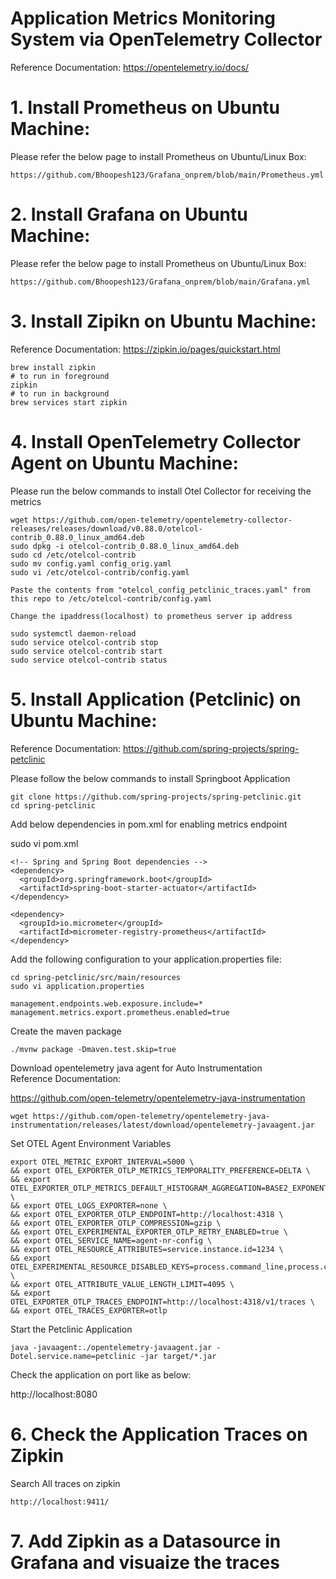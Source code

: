 # Application Metrics Monitoring System  via OpenTelemetry Collector
Reference Documentation: https://opentelemetry.io/docs/

# 1. Install Prometheus on Ubuntu Machine:    
Please refer the below page to install Prometheus on Ubuntu/Linux Box: 

    https://github.com/Bhoopesh123/Grafana_onprem/blob/main/Prometheus.yml

# 2. Install Grafana on Ubuntu Machine:  
Please refer the below page to install Prometheus on Ubuntu/Linux Box: 

    https://github.com/Bhoopesh123/Grafana_onprem/blob/main/Grafana.yml

# 3. Install Zipikn on Ubuntu Machine:  

Reference Documentation: https://zipkin.io/pages/quickstart.html

    brew install zipkin
    # to run in foreground
    zipkin
    # to run in background
    brew services start zipkin

# 4. Install OpenTelemetry Collector Agent on Ubuntu Machine:  

Please run the below commands to install Otel Collector for receiving the metrics

    wget https://github.com/open-telemetry/opentelemetry-collector-releases/releases/download/v0.88.0/otelcol-contrib_0.88.0_linux_amd64.deb
    sudo dpkg -i otelcol-contrib_0.88.0_linux_amd64.deb
    sudo cd /etc/otelcol-contrib
    sudo mv config.yaml config_orig.yaml
    sudo vi /etc/otelcol-contrib/config.yaml

    Paste the contents from "otelcol_config_petclinic_traces.yaml" from this repo to /etc/otelcol-contrib/config.yaml

    Change the ipaddress(localhost) to prometheus server ip address

    sudo systemctl daemon-reload
    sudo service otelcol-contrib stop
    sudo service otelcol-contrib start
    sudo service otelcol-contrib status


# 5. Install Application (Petclinic) on Ubuntu Machine: 
Reference Documentation: https://github.com/spring-projects/spring-petclinic  

Please follow the below commands to install Springboot Application

    git clone https://github.com/spring-projects/spring-petclinic.git
    cd spring-petclinic

Add below dependencies in pom.xml for enabling metrics endpoint 

sudo vi pom.xml

    <!-- Spring and Spring Boot dependencies -->
    <dependency>
      <groupId>org.springframework.boot</groupId>
      <artifactId>spring-boot-starter-actuator</artifactId>
    </dependency>

    <dependency>
      <groupId>io.micrometer</groupId>
      <artifactId>micrometer-registry-prometheus</artifactId>
    </dependency>


Add the following configuration to your application.properties file:

    cd spring-petclinic/src/main/resources
    sudo vi application.properties

    management.endpoints.web.exposure.include=*
    management.metrics.export.prometheus.enabled=true

Create the maven package

    ./mvnw package -Dmaven.test.skip=true 

Download opentelemetry java agent for Auto Instrumentation  
Reference Documentation: 

https://github.com/open-telemetry/opentelemetry-java-instrumentation 

    wget https://github.com/open-telemetry/opentelemetry-java-instrumentation/releases/latest/download/opentelemetry-javaagent.jar


Set OTEL Agent Environment Variables  

    export OTEL_METRIC_EXPORT_INTERVAL=5000 \
    && export OTEL_EXPORTER_OTLP_METRICS_TEMPORALITY_PREFERENCE=DELTA \
    && export OTEL_EXPORTER_OTLP_METRICS_DEFAULT_HISTOGRAM_AGGREGATION=BASE2_EXPONENTIAL_BUCKET_HISTOGRAM \
    && export OTEL_LOGS_EXPORTER=none \
    && export OTEL_EXPORTER_OTLP_ENDPOINT=http://localhost:4318 \
    && export OTEL_EXPORTER_OTLP_COMPRESSION=gzip \
    && export OTEL_EXPERIMENTAL_EXPORTER_OTLP_RETRY_ENABLED=true \
    && export OTEL_SERVICE_NAME=agent-nr-config \
    && export OTEL_RESOURCE_ATTRIBUTES=service.instance.id=1234 \
    && export OTEL_EXPERIMENTAL_RESOURCE_DISABLED_KEYS=process.command_line,process.command_args \
    && export OTEL_ATTRIBUTE_VALUE_LENGTH_LIMIT=4095 \
    && export OTEL_EXPORTER_OTLP_TRACES_ENDPOINT=http://localhost:4318/v1/traces \
    && export OTEL_TRACES_EXPORTER=otlp

Start the Petclinic Application

    java -javaagent:./opentelemetry-javaagent.jar -Dotel.service.name=petclinic -jar target/*.jar

Check the application on port like as below:  

http://localhost:8080


# 6. Check the Application Traces on Zipkin  

Search All traces on zipkin  

    http://localhost:9411/

# 7. Add Zipkin as a Datasource in Grafana and visuaize the traces
  
    
